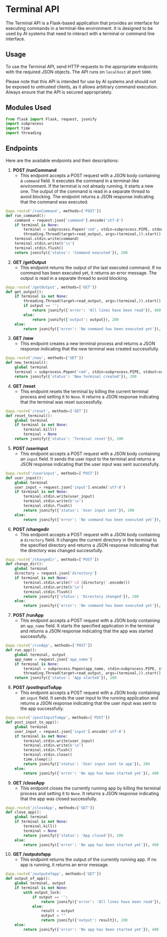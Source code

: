# Terminal API

The Terminal API is a Flask-based application that provides an interface for executing commands in a terminal-like environment. It is designed to be used by AI systems that need to interact with a terminal or command line interface.

## Usage

To use the Terminal API, send HTTP requests to the appropriate endpoints with the required JSON objects. The API runs on `localhost` at port `5000`.

Please note that this API is intended for use by AI systems and should not be exposed to untrusted clients, as it allows arbitrary command execution. Always ensure that the API is secured appropriately.

## Modules Used

```python
from flask import Flask, request, jsonify
import subprocess
import time
import threading
```

## Endpoints

Here are the available endpoints and their descriptions:

1. **POST /runCommand**
   - This endpoint accepts a POST request with a JSON body containing a `command` field. It executes the command in a terminal-like environment. If the terminal is not already running, it starts a new one. The output of the command is read in a separate thread to avoid blocking. The endpoint returns a JSON response indicating that the command was executed.

```python
@app.route('/runCommand', methods=['POST'])
def run_command():
    command = request.json['command'].encode('utf-8')
    if terminal is None:
        terminal = subprocess.Popen('cmd', stdin=subprocess.PIPE, stdout=subprocess.PIPE, stderr=subprocess.PIPE, shell=True)
        threading.Thread(target=read_output, args=(terminal,)).start()
    terminal.stdin.write(command)
    terminal.stdin.write(b'\n')
    terminal.stdin.flush()
    return jsonify({'status': 'Command executed'}), 200
```

2. **GET /getOutput**
   - This endpoint returns the output of the last executed command. If no command has been executed yet, it returns an error message. The output is read in a separate thread to avoid blocking.

```python
@app.route('/getOutput', methods=['GET'])
def get_output():
    if terminal is not None:
        threading.Thread(target=read_output, args=(terminal,)).start()
        if output == '':
            return jsonify({'error': 'All lines have been read'}), 400
        else:
            return jsonify({'output': output}), 200
    else:
        return jsonify({'error': 'No command has been executed yet'}), 400
```

3. **GET /new**
   - This endpoint creates a new terminal process and returns a JSON response indicating that the new terminal was created successfully.

```python
@app.route('/new', methods=['GET'])
def new_terminal():
    global terminal
    terminal = subprocess.Popen('cmd', stdin=subprocess.PIPE, stdout=subprocess.PIPE, stderr=subprocess.PIPE, shell=True)
    return jsonify({'status': 'New terminal created'}), 200
```

4. **GET /reset**
   - This endpoint resets the terminal by killing the current terminal process and setting it to `None`. It returns a JSON response indicating that the terminal was reset successfully.

```python
@app.route('/reset', methods=['GET'])
def reset_terminal():
    global terminal
    if terminal is not None:
        terminal.kill()
        terminal = None
    return jsonify({'status': 'Terminal reset'}), 200
```

5. **POST /userinput**
   - This endpoint accepts a POST request with a JSON body containing an `input` field. It sends the user input to the terminal and returns a JSON response indicating that the user input was sent successfully.

```python
@app.route('/userinput', methods=['POST'])
def user_input():
    global terminal
    user_input = request.json['input'].encode('utf-8')
    if terminal is not None:
        terminal.stdin.write(user_input)
        terminal.stdin.write(b'\n')
        terminal.stdin.flush()
        return jsonify({'status': 'User input sent'}), 200
    else:
        return jsonify({'error': 'No command has been executed yet'}), 400
```

6. **POST /changedir**
   - This endpoint accepts a POST request with a JSON body containing a `directory` field. It changes the current directory in the terminal to the specified directory and returns a JSON response indicating that the directory was changed successfully.

```python
@app.route('/changedir', methods=['POST'])
def change_dir():
    global terminal
    directory = request.json['directory']
    if terminal is not None:
        terminal.stdin.write(f'cd {directory}'.encode())
        terminal.stdin.write(b'\n')
        terminal.stdin.flush()
        return jsonify({'status': 'Directory changed'}), 200
    else:
        return jsonify({'error': 'No command has been executed yet'}), 400
```

7. **POST /runApp**
   - This endpoint accepts a POST request with a JSON body containing an `app_name` field. It starts the specified application in the terminal and returns a JSON response indicating that the app was started successfully.

```python
@app.route('/runApp', methods=['POST'])
def run_app():
    global terminal, output
    app_name = request.json['app_name']
    if terminal is None:
        terminal = subprocess.Popen(app_name, stdin=subprocess.PIPE, stdout=subprocess.PIPE, stderr=subprocess.PIPE, shell=True)
        threading.Thread(target=read_output, args=(terminal,)).start()
    return jsonify({'status': 'App started'}), 200
```

8. **POST /postInputToApp**
   - This endpoint accepts a POST request with a JSON body containing an `input` field. It sends the user input to the running application and returns a JSON response indicating that the user input was sent to the app successfully.

```python
@app.route('/postInputToApp', methods=['POST'])
def post_input_to_app():
    global terminal
    user_input = request.json['input'].encode('utf-8')
    if terminal is not None:
        terminal.stdin.write(user_input)
        terminal.stdin.write(b'\n')
        terminal.stdin.flush()
        terminal.stdin.close()
        time.sleep(1)
        return jsonify({'status': 'User input sent to app'}), 200
    else:
        return jsonify({'error': 'No app has been started yet'}), 400
```

9. **GET /closeApp**
   - This endpoint closes the currently running app by killing the terminal process and setting it to `None`. It returns a JSON response indicating that the app was closed successfully.

```python
@app.route('/closeApp', methods=['GET'])
def close_app():
    global terminal
    if terminal is not None:
        terminal.kill()
        terminal = None
        return jsonify({'status': 'App closed'}), 200
    else:
        return jsonify({'error': 'No app has been started yet'}), 400
```

10. **GET /outputofapp**
    - This endpoint returns the output of the currently running app. If no app is running, it returns an error message.

```python
@app.route('/outputofapp', methods=['GET'])
def output_of_app():
    global terminal, output
    if terminal is not None:
        with output_lock:
            if output == '':
                return jsonify({'error': 'All lines have been read'}), 400
            else:
                result = output
                output = ""
                return jsonify({'output': result}), 200
    else:
        return jsonify({'error': 'No app has been started yet'}), 400
```
